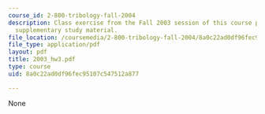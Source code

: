 ```yaml
---
course_id: 2-800-tribology-fall-2004
description: Class exercise from the Fall 2003 session of this course provided as
  supplementary study material.
file_location: /coursemedia/2-800-tribology-fall-2004/8a0c22ad0df96fec95107c547512a877_2003_hw3.pdf
file_type: application/pdf
layout: pdf
title: 2003_hw3.pdf
type: course
uid: 8a0c22ad0df96fec95107c547512a877

---
```

None